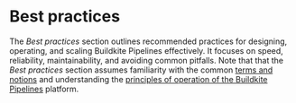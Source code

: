 # Best practices

The _Best practices_ section outlines recommended practices for designing, operating, and scaling Buildkite Pipelines effectively. It focuses on speed, reliability, maintainability, and avoiding common pitfalls. Note that that the _Best practices_ section assumes familiarity with the common [terms and notions](/docs/pipelines/glossary) and understanding the [principles of operation of the Buildkite Pipelines](/docs/pipelines/architecture) platform.
